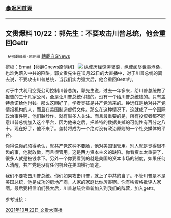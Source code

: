 ###  [:house:返回首頁](https://github.com/ourhimalayas/txt)
---


## 文贵爆料 10/22：郭先生：不要攻击川普总统，他会重回Gettr
` 秘密翻译组-原创组` [轉載自GNews](https://gnews.org/zh-hans/1611576/)

撰稿：Ermat【㊙️翻Gnews原创组】
![](https://assets.gnews.org/wp-content/uploads/2021/10/Screen-Shot-2021-10-22-at-5.48.03-PM.png)
纵使历经惊涛骇浪，纵使阅尽世事沧桑，也难免落入中共的陷阱。郭文贵先生在10月22日的大直播中，对于川普总统的离去说，不要攻击川普总统，当我们实力强大后，他会重回Gettr的。

对于中共利用空壳公司控制川普总统，郭先生说，过去一年多来，给川普总统做了报告的三十几家公司，全是让川普总统付钱的。没有一个给川普总统钱的。只有盖特承诺给他付钱。那么这回好了，学者吴征是共产党派来的。钟远红是绝对共产党情报机构的人，而且在美国制造虚假文件。那么在这种情况下，这就成了一个国际政治事件啊，他们越炒作、就有越多人关注。而且最重要的是，所有投资者都不同意川普总统加入这个平台，因为他来之后，把盖特的数据关掉的可能性有百分之八十。现在好了，他不来了。盖特将成为一个绝对没有政治原则的一个社交媒体的平台。

你得说你必须得承认，就共产党这种不要脸，他对美国很管用。别人就是觉得很不齿的事，他就敢做，而且很管用。这是西方资本主义的缺陷。你看资本太重要了，很多人就是被钱拿下。另外一个你要看到的就是美国的资本市场的制度，如果任何人清醒，共产党是没有任何机会在美国横行霸道。

我们不要攻击川普总统。你们如果攻击川普，就上了中共的当了。不管川普是不是美国总统，他是成功的房地产商，人家的家庭比你厉害啊。你有啥资格批评人家啊。最后要相信咱们强大后，川普总统会重新加入到我们的阵营，加入gettr。

参考链接：

[2021年10月22日 文贵大直播](https://gtv.org/video/id=6172b02683e948708d05c1b9)
